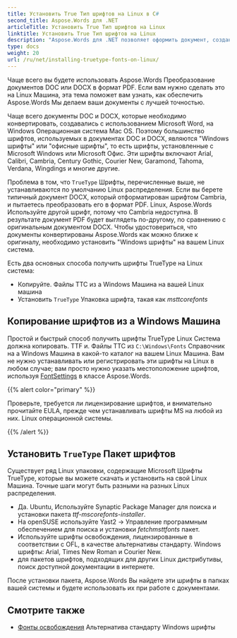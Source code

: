 ```yaml
---
title: Установить True Тип шрифтов на Linux в C#
second_title: Aspose.Words для .NET
articleTitle: Установить True Тип шрифтов на Linux
linktitle: Установить True Тип шрифтов на Linux
description: "Aspose.Words для .NET позволяет оформить документ, созданный с использованием Microsoft Word на Linux Машина с наилучшей точностью использования C#. Для этого скопируйте файлы шрифтов из Windows Машина или установить `TrueType` Упаковка шрифта на вашем Linux машина в C#."
type: docs
weight: 20
url: /ru/net/installing-truetype-fonts-on-linux/
---
```


Чаще всего вы будете использовать Aspose.Words Преобразование документов DOC или DOCX в формат PDF. Если вам нужно сделать это на Linux Машина, эта тема поможет вам узнать, как обеспечить Aspose.Words Мы делаем ваши документы с лучшей точностью.

Чаще всего документы DOC и DOCX, которые необходимо конвертировать, создавались с использованием Microsoft Word, на Windows Операционная система Mac OS. Поэтому большинство шрифтов, используемых в документах DOC и DOCX, являются "Windows шрифты" или "офисные шрифты", то есть шрифты, установленные с Microsoft Windows или Microsoft Офис. Эти шрифты включают Arial, Calibri, Cambria, Century Gothic, Courier New, Garamond, Tahoma, Verdana, Wingdings и многие другие.

Проблема в том, что `TrueType` Шрифты, перечисленные выше, не устанавливаются по умолчанию Linux распределения. Если вы берете типичный документ DOCX, который отформатирован шрифтом Cambria, и пытаетесь преобразовать его в формат PDF. Linux, Aspose.Words Используйте другой шрифт, потому что Cambria недоступна. В результате документ PDF будет выглядеть по-другому, по сравнению с оригинальным документом DOCX. Чтобы удостовериться, что документы конвертированы Aspose.Words как можно ближе к оригиналу, необходимо установить "Windows шрифты" на вашем Linux система.

Есть два основных способа получить шрифты TrueType на Linux система:

- Копируйте. Файлы TTC из a Windows Машина на вашей Linux машина
- Установить `TrueType` Упаковка шрифта, такая как *msttcorefonts*

## Копирование шрифтов из a Windows Машина

Простой и быстрый способ получить шрифты TrueType Linux Система должна копировать. TTF и. Файлы TTC из `C:\Windows\Fonts` Справочник на a Windows Машина в какой-то каталог на вашем Linux Машина. Вам не нужно устанавливать или регистрировать эти шрифты на Linux в любом случае; вам просто нужно указать местоположение шрифтов, используя [FontSettings](https://reference.aspose.com/words/net/aspose.words.fonts/fontsettings/) в классе Aspose.Words.

{{% alert color="primary" %}}

Проверьте, требуется ли лицензирование шрифтов, и внимательно прочитайте EULA, прежде чем устанавливать шрифты MS на любой из них. Linux операционной системы.

{{% /alert %}}

## Установить `TrueType` Пакет шрифтов

Существует ряд Linux упаковки, содержащие Microsoft Шрифты TrueType, которые вы можете скачать и установить на свой Linux Машина. Точные шаги могут быть разными на разных Linux распределения.

- Да. Ubuntu, Используйте Synaptic Package Manager для поиска и установки пакета *ttf-mscorefonts-installer*.
- На openSUSE используйте Yast2 → Управление программным обеспечением для поиска и установки *fetchmsttfonts* пакет.
- Используйте шрифты освобождения, лицензированные в соответствии с OFL, в качестве альтернативы стандарту. Windows шрифты: Arial, Times New Roman и Courier New.
- для пакетов шрифтов, подходящих для других Linux дистрибутивы, поиск доступной документации в интернете.

После установки пакета, Aspose.Words Вы найдете эти шрифты в папках вашей системы и будете использовать их при работе с документами.

## Смотрите также

- [Фонты освобождения](https://github.com/liberationfonts) Альтернатива стандарту Windows шрифты
